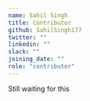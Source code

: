 ```yaml
---
name: Sahil Singh
title: Contributor
github: SahilSingh177
twitter: ""
linkedin: ""
slack: ""
joining_date: ""
role: "contributor"
---
```


Still waiting for this
